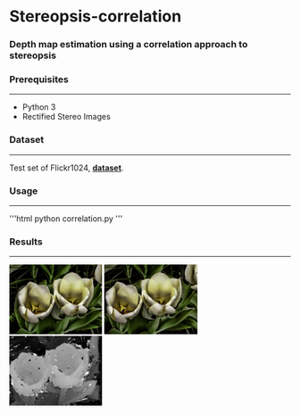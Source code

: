 # Stereopsis-correlation

### Depth map estimation using a correlation approach to stereopsis

### Prerequisites
---

* Python 3
* Rectified Stereo Images

### Dataset
---

Test set of Flickr1024, **[dataset](https://yingqianwang.github.io/Flickr1024/)**.

### Usage
---

'''html
python correlation.py
'''

### Results
---
<img src="dataset/109_L.png" width="33%" /> <img src="dataset/109_R.png" width="33%" /> <img src="dataset/109_result.png" width="33%" /> 


